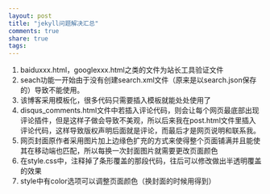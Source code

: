 ```yaml
---
layout: post
title: "jekyll问题解决汇总" 
comments: true
share: true
tags: 
---
```



1. baiduxxx.html，googlexxx.html之类的文件为站长工具验证文件
2. seach功能一开始由于没有创建search.xml文件（原来是以search.json保存的）导致不能使用。
3. 该博客采用模板化，很多代码只需要插入模板就能处处使用了
4. disqus_comments.html文件中若插入评论代码，则会让每个网页最底部出现评论插件，但是这样子做会导致不美观，所以后来我在post.html文件里插入评论代码，这样导致版权声明后面就是评论，而最后才是网页说明和联系我。
5. 网页封面原作者采用图片加上边缘色扩充的方式来使得整个页面铺满并且能使其在移动端也匹配，所以每换一次封面图片就需要更改页面颜色
6. 在style.css中，注释掉了条形覆盖的那段代码，往后可以修改做出半透明覆盖的效果
7. style中有color选项可以调整页面颜色（换封面的时候用得到）